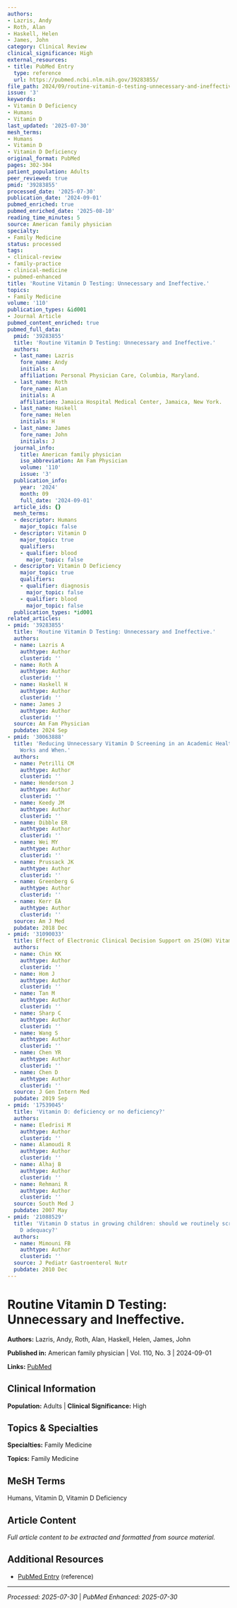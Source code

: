 ```yaml
---
authors:
- Lazris, Andy
- Roth, Alan
- Haskell, Helen
- James, John
category: Clinical Review
clinical_significance: High
external_resources:
- title: PubMed Entry
  type: reference
  url: https://pubmed.ncbi.nlm.nih.gov/39283855/
file_path: 2024/09/routine-vitamin-d-testing-unnecessary-and-ineffective.md
issue: '3'
keywords:
- Vitamin D Deficiency
- Humans
- Vitamin D
last_updated: '2025-07-30'
mesh_terms:
- Humans
- Vitamin D
- Vitamin D Deficiency
original_format: PubMed
pages: 302-304
patient_population: Adults
peer_reviewed: true
pmid: '39283855'
processed_date: '2025-07-30'
publication_date: '2024-09-01'
pubmed_enriched: true
pubmed_enriched_date: '2025-08-10'
reading_time_minutes: 5
source: American family physician
specialty:
- Family Medicine
status: processed
tags:
- clinical-review
- family-practice
- clinical-medicine
- pubmed-enhanced
title: 'Routine Vitamin D Testing: Unnecessary and Ineffective.'
topics:
- Family Medicine
volume: '110'
publication_types: &id001
- Journal Article
pubmed_content_enriched: true
pubmed_full_data:
  pmid: '39283855'
  title: 'Routine Vitamin D Testing: Unnecessary and Ineffective.'
  authors:
  - last_name: Lazris
    fore_name: Andy
    initials: A
    affiliation: Personal Physician Care, Columbia, Maryland.
  - last_name: Roth
    fore_name: Alan
    initials: A
    affiliation: Jamaica Hospital Medical Center, Jamaica, New York.
  - last_name: Haskell
    fore_name: Helen
    initials: H
  - last_name: James
    fore_name: John
    initials: J
  journal_info:
    title: American family physician
    iso_abbreviation: Am Fam Physician
    volume: '110'
    issue: '3'
  publication_info:
    year: '2024'
    month: 09
    full_date: '2024-09-01'
  article_ids: {}
  mesh_terms:
  - descriptor: Humans
    major_topic: false
  - descriptor: Vitamin D
    major_topic: true
    qualifiers:
    - qualifier: blood
      major_topic: false
  - descriptor: Vitamin D Deficiency
    major_topic: true
    qualifiers:
    - qualifier: diagnosis
      major_topic: false
    - qualifier: blood
      major_topic: false
  publication_types: *id001
related_articles:
- pmid: '39283855'
  title: 'Routine Vitamin D Testing: Unnecessary and Ineffective.'
  authors:
  - name: Lazris A
    authtype: Author
    clusterid: ''
  - name: Roth A
    authtype: Author
    clusterid: ''
  - name: Haskell H
    authtype: Author
    clusterid: ''
  - name: James J
    authtype: Author
    clusterid: ''
  source: Am Fam Physician
  pubdate: 2024 Sep
- pmid: '30063888'
  title: 'Reducing Unnecessary Vitamin D Screening in an Academic Health System: What
    Works and When.'
  authors:
  - name: Petrilli CM
    authtype: Author
    clusterid: ''
  - name: Henderson J
    authtype: Author
    clusterid: ''
  - name: Keedy JM
    authtype: Author
    clusterid: ''
  - name: Dibble ER
    authtype: Author
    clusterid: ''
  - name: Wei MY
    authtype: Author
    clusterid: ''
  - name: Prussack JK
    authtype: Author
    clusterid: ''
  - name: Greenberg G
    authtype: Author
    clusterid: ''
  - name: Kerr EA
    authtype: Author
    clusterid: ''
  source: Am J Med
  pubdate: 2018 Dec
- pmid: '31090033'
  title: Effect of Electronic Clinical Decision Support on 25(OH) Vitamin D Testing.
  authors:
  - name: Chin KK
    authtype: Author
    clusterid: ''
  - name: Hom J
    authtype: Author
    clusterid: ''
  - name: Tan M
    authtype: Author
    clusterid: ''
  - name: Sharp C
    authtype: Author
    clusterid: ''
  - name: Wang S
    authtype: Author
    clusterid: ''
  - name: Chen YR
    authtype: Author
    clusterid: ''
  - name: Chen D
    authtype: Author
    clusterid: ''
  source: J Gen Intern Med
  pubdate: 2019 Sep
- pmid: '17539045'
  title: 'Vitamin D: deficiency or no deficiency?'
  authors:
  - name: Eledrisi M
    authtype: Author
    clusterid: ''
  - name: Alamoudi R
    authtype: Author
    clusterid: ''
  - name: Alhaj B
    authtype: Author
    clusterid: ''
  - name: Rehmani R
    authtype: Author
    clusterid: ''
  source: South Med J
  pubdate: 2007 May
- pmid: '21088529'
  title: 'Vitamin D status in growing children: should we routinely screen for vitamin
    D adequacy?'
  authors:
  - name: Mimouni FB
    authtype: Author
    clusterid: ''
  source: J Pediatr Gastroenterol Nutr
  pubdate: 2010 Dec
---
```


# Routine Vitamin D Testing: Unnecessary and Ineffective.

**Authors:** Lazris, Andy, Roth, Alan, Haskell, Helen, James, John

**Published in:** American family physician | Vol. 110, No. 3 | 2024-09-01

**Links:** [PubMed](https://pubmed.ncbi.nlm.nih.gov/39283855/)

## Clinical Information

**Population:** Adults | **Clinical Significance:** High

## Topics & Specialties

**Specialties:** Family Medicine

**Topics:** Family Medicine

## MeSH Terms

Humans, Vitamin D, Vitamin D Deficiency

## Article Content

*Full article content to be extracted and formatted from source material.*

## Additional Resources

- [PubMed Entry](https://pubmed.ncbi.nlm.nih.gov/39283855/) (reference)

---

*Processed: 2025-07-30* | *PubMed Enhanced: 2025-07-30*
